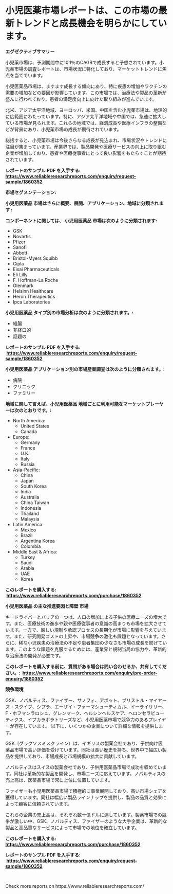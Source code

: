 <p><h1>小児医薬市場レポートは、この市場の最新トレンドと成長機会を明らかにしています。</h1></p><p><strong>エグゼクティブサマリー</strong></p>
<p><p>小児薬市場は、予測期間中に10.1％のCAGRで成長すると予想されています。小児薬市場の調査レポートは、市場状況に特化しており、マーケットトレンドに焦点を当てています。</p><p>小児医薬品市場は、ますます成長する傾向にあり、特に疾患の増加やワクチンの需要の増加などの要因が影響しています。この市場では、治療法や製品の革新が盛んに行われており、患者の満足度向上に向けた取り組みが進んでいます。</p><p>北米、アジア太平洋地域、ヨーロッパ、米国、中国を含む小児薬市場は、地理的に広範囲にわたっています。特に、アジア太平洋地域や中国では、急速に拡大している市場が見られます。これらの地域では、経済成長や医療インフラの整備などが背景にあり、小児薬市場の成長が期待されています。</p><p>総括すると、小児薬市場は今後さらなる成長が見込まれ、市場状況やトレンドに注目が集まっています。産業界では、製品開発や医療サービスの向上に取り組む企業が増加しており、患者や医療従事者にとって良い影響をもたらすことが期待されています。</p></p>
<p><strong>レポートのサンプル PDF を入手する: <a href="https://www.reliableresearchreports.com/enquiry/request-sample/1860352">https://www.reliableresearchreports.com/enquiry/request-sample/1860352</a></strong></p>
<p><strong>市場セグメンテーション:</strong></p>
<p><strong> 小児用医薬品 市場はさらに概要、展開、アプリケーション、地域に分類されます :</strong></p>
<p><strong>コンポーネントに関しては、 小児用医薬品 市場は次のように分類されます: &nbsp;</strong></p>
<p><ul><li>GSK</li><li>Novartis</li><li>Pfizer</li><li>Sanofi</li><li>Abbott</li><li>Bristol-Myers Squibb</li><li>Cipla</li><li>Eisai Pharmaceuticals</li><li>Eli Lilly</li><li>F. Hoffman-La Roche</li><li>Glenmark</li><li>Helsinn Healthcare</li><li>Heron Therapeutics</li><li>Ipca Laboratories</li></ul></p>
<p><strong> 小児用医薬品 タイプ別の市場分析は次のように分類されます。:</strong></p>
<p><ul><li>経腸</li><li>非経口的</li><li>話題の</li></ul></p>
<p><strong>レポートのサンプル PDF を入手する: &nbsp;<a href="https://www.reliableresearchreports.com/enquiry/request-sample/1860352">https://www.reliableresearchreports.com/enquiry/request-sample/1860352</a></strong></p>
<p><strong> 小児用医薬品 アプリケーション別の市場産業調査は次のように分類されます。:</strong></p>
<p><ul><li>病院</li><li>クリニック</li><li>ファミリー</li></ul></p>
<p><strong>地域に関して言えば、小児用医薬品 地域ごとに利用可能なマーケットプレーヤーは次のとおりです。:</strong></p>
<p><ul>
    <li>
        North America:
        <ul>
            <li>United States</li>
            <li>Canada</li>
        </ul>
    </li>
    <li>
        Europe:
        <ul>
            <li>Germany</li>
            <li>France</li>
            <li>U.K.</li>
            <li>Italy</li>
            <li>Russia</li>
        </ul>
    </li>
    <li>
        Asia-Pacific:
        <ul>
            <li>China</li>
            <li>Japan</li>
            <li>South Korea</li>
            <li>India</li>
            <li>Australia</li>
            <li>China Taiwan</li>
            <li>Indonesia</li>
            <li>Thailand</li>
            <li>Malaysia</li>
        </ul>
    </li>
    <li>
        Latin America:
        <ul>
            <li>Mexico</li>
            <li>Brazil</li>
            <li>Argentina Korea</li>
            <li>Colombia</li>
        </ul>
    </li>
    <li>
        Middle East & Africa:
        <ul>
            <li>Turkey</li>
            <li>Saudi</li>
            <li>Arabia</li>
            <li>UAE</li>
            <li>Korea</li>
        </ul>
    </li>
    </ul></p>
<p><strong>このレポートを購入する: &nbsp;<a href="https://www.reliableresearchreports.com/purchase/1860352">https://www.reliableresearchreports.com/purchase/1860352</a></strong></p>
<p><strong>小児用医薬品 の主な推進要因と障壁 市場</strong></p>
<p><p>キードライバーとバリアの一つは、人口の増加による子供の医療ニーズの増大です。また、医療技術の進歩や親や医療従事者の意識の高まりも市場を拡大させています。一方で、厳しい規制や承認プロセスの長期化が市場に影響を与えています。また、研究開発コストの上昇や、市場競争の激化も課題となっています。さらに、稀な小児疾患の治療法の不足や患者集団の少なさも市場の成長を妨げています。このような課題を克服するためには、産業界と規制当局の協力や、革新的な治療法の開発が必要です。</p></p>
<p><strong>このレポートを購入する前に、質問がある場合は問い合わせるか、共有してください。:&nbsp; <a href="https://www.reliableresearchreports.com/enquiry/pre-order-enquiry/1860352">https://www.reliableresearchreports.com/enquiry/pre-order-enquiry/1860352</a></strong></p>
<p><strong>競争環境</strong></p>
<p><p>GSK、ノバルティス、ファイザー、サノフィ、アボット、ブリストル・マイヤーズ・スクイブ、シプラ、エーザイ・ファーマシューティカル、イーライリリー、F・ホフマンラロシュ、グレンマーク、ヘルシンヘルスケア、ヘロンセラピューティクス、イプカラボラトリーズなど、小児用医薬市場で競争力のあるプレイヤーが存在しています。 以下に、いくつかの企業について詳細な情報を提供します。</p><p>GSK（グラクソスミスクライン）は、イギリスの製薬会社であり、子供向け医薬品市場で高い評価を受けています。同社は長い歴史を持ち、世界中で幅広い製品を提供しており、市場成長と市場規模の拡大に貢献しています。</p><p>ノバルティスはスイスの製薬会社であり、子供用医薬品市場で成功を収めています。同社は革新的な製品を開発し、市場ニーズに応えています。ノバルティスの売上高は、医薬品市場で常に上位に位置しています。</p><p>ファイザーも小児用医薬品市場で積極的に事業展開しており、高い市場シェアを獲得しています。同社は幅広い製品ラインナップを提供し、製品の品質と効果によって顧客に信頼されています。</p><p>これらの企業の売上高は、それぞれ数十億ドルに達しています。製薬市場での競争が激しい中、GSK、ノバルティス、ファイザーのような大手企業は、革新的な製品と高品質なサービスによって市場での地位を確立しています。</p></p>
<p><strong>このレポートを購入する: &nbsp; <a href="https://www.reliableresearchreports.com/purchase/1860352">https://www.reliableresearchreports.com/purchase/1860352</a></strong></p>
<p><strong>レポートのサンプル PDF を入手する: &nbsp;<a href="https://www.reliableresearchreports.com/enquiry/request-sample/1860352">https://www.reliableresearchreports.com/enquiry/request-sample/1860352</a></strong><strong></strong></p>
<p>&nbsp;</p>
<p>Check more reports on https://www.reliableresearchreports.com/</p>